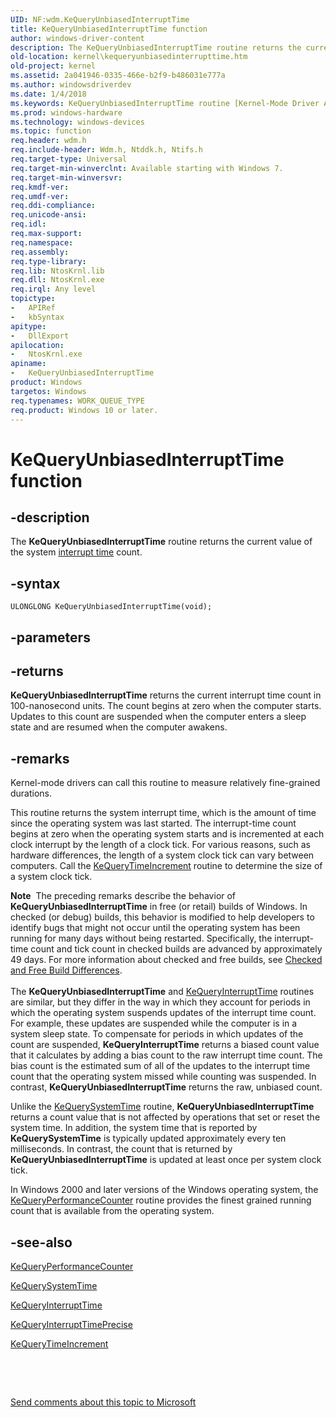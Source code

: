 ```yaml
---
UID: NF:wdm.KeQueryUnbiasedInterruptTime
title: KeQueryUnbiasedInterruptTime function
author: windows-driver-content
description: The KeQueryUnbiasedInterruptTime routine returns the current value of the system interrupt time count.
old-location: kernel\kequeryunbiasedinterrupttime.htm
old-project: kernel
ms.assetid: 2a041946-0335-466e-b2f9-b486031e777a
ms.author: windowsdriverdev
ms.date: 1/4/2018
ms.keywords: KeQueryUnbiasedInterruptTime routine [Kernel-Mode Driver Architecture], kernel.kequeryunbiasedinterrupttime, KeQueryUnbiasedInterruptTime, k105_34119e3c-6e9a-4e27-9d0e-3d9eb579df46.xml, wdm/KeQueryUnbiasedInterruptTime
ms.prod: windows-hardware
ms.technology: windows-devices
ms.topic: function
req.header: wdm.h
req.include-header: Wdm.h, Ntddk.h, Ntifs.h
req.target-type: Universal
req.target-min-winverclnt: Available starting with Windows 7.
req.target-min-winversvr: 
req.kmdf-ver: 
req.umdf-ver: 
req.ddi-compliance: 
req.unicode-ansi: 
req.idl: 
req.max-support: 
req.namespace: 
req.assembly: 
req.type-library: 
req.lib: NtosKrnl.lib
req.dll: NtosKrnl.exe
req.irql: Any level
topictype:
-	APIRef
-	kbSyntax
apitype:
-	DllExport
apilocation:
-	NtosKrnl.exe
apiname:
-	KeQueryUnbiasedInterruptTime
product: Windows
targetos: Windows
req.typenames: WORK_QUEUE_TYPE
req.product: Windows 10 or later.
---
```


# KeQueryUnbiasedInterruptTime function


## -description


The <b>KeQueryUnbiasedInterruptTime</b> routine returns the current value of the system <a href="http://go.microsoft.com/fwlink/p/?linkid=201082">interrupt time</a> count.


## -syntax


````
ULONGLONG KeQueryUnbiasedInterruptTime(void);
````


## -parameters






## -returns



<b>KeQueryUnbiasedInterruptTime</b> returns the current interrupt time count in 100-nanosecond units. The count begins at zero when the computer starts. Updates to this count are suspended when the computer enters a sleep state and are resumed when the computer awakens. 




## -remarks



Kernel-mode drivers can call this routine to measure relatively fine-grained durations.

This routine returns the system interrupt time, which is the amount of time since the operating system was last started. The interrupt-time count begins at zero when the operating system starts and is incremented at each clock interrupt by the length of a clock tick. For various reasons, such as hardware differences, the length of a system clock tick can vary between computers. Call the <a href="..\wdm\nf-wdm-kequerytimeincrement.md">KeQueryTimeIncrement</a> routine to determine the size of a system clock tick.

<div class="alert"><b>Note</b>  The preceding remarks describe the behavior of <b>KeQueryUnbiasedInterruptTime</b> in free (or retail) builds of Windows. In checked (or debug) builds, this behavior is modified to help developers to identify bugs that might not occur until the operating system has been running for many days without being restarted. Specifically, the interrupt-time count and tick count in checked builds are advanced by approximately 49 days. For more information about checked and free builds, see <a href="https://msdn.microsoft.com/43aebfdb-2605-485c-a3a4-93e03b33aeca">Checked and Free Build Differences</a>.</div>
<div> </div>
The <b>KeQueryUnbiasedInterruptTime</b> and <a href="..\wdm\nf-wdm-kequeryinterrupttime.md">KeQueryInterruptTime</a> routines are similar, but they differ in the way in which they account for periods in which the operating system suspends updates of the interrupt time count. For example, these updates are suspended while the computer is in a system sleep state. To compensate for periods in which updates of the count are suspended, <b>KeQueryInterruptTime</b> returns a biased count value that it calculates by adding a bias count to the raw interrupt time count. The bias count is the estimated sum of all of the updates to the interrupt time count that the operating system missed while counting was suspended. In contrast, <b>KeQueryUnbiasedInterruptTime</b> returns the raw, unbiased count.

Unlike the <a href="..\wdm\nf-wdm-kequerysystemtime.md">KeQuerySystemTime</a> routine, <b>KeQueryUnbiasedInterruptTime</b> returns a count value that is not affected by operations that set or reset the system time. In addition, the system time that is reported by <b>KeQuerySystemTime</b> is typically updated approximately every ten milliseconds. In contrast, the count that is returned by <b>KeQueryUnbiasedInterruptTime</b> is updated at least once per system clock tick.

In Windows 2000 and later versions of the Windows operating system, the <a href="..\wdm\nf-wdm-kequeryperformancecounter.md">KeQueryPerformanceCounter</a> routine provides the finest grained running count that is available from the operating system.




## -see-also

<a href="..\wdm\nf-wdm-kequeryperformancecounter.md">KeQueryPerformanceCounter</a>



<a href="..\wdm\nf-wdm-kequerysystemtime.md">KeQuerySystemTime</a>



<a href="..\wdm\nf-wdm-kequeryinterrupttime.md">KeQueryInterruptTime</a>



<a href="..\wdm\nf-wdm-kequeryinterrupttimeprecise.md">KeQueryInterruptTimePrecise</a>



<a href="..\wdm\nf-wdm-kequerytimeincrement.md">KeQueryTimeIncrement</a>



 

 

<a href="mailto:wsddocfb@microsoft.com?subject=Documentation%20feedback [kernel\kernel]:%20KeQueryUnbiasedInterruptTime routine%20 RELEASE:%20(1/4/2018)&amp;body=%0A%0APRIVACY STATEMENT%0A%0AWe use your feedback to improve the documentation. We don't use your email address for any other purpose, and we'll remove your email address from our system after the issue that you're reporting is fixed. While we're working to fix this issue, we might send you an email message to ask for more info. Later, we might also send you an email message to let you know that we've addressed your feedback.%0A%0AFor more info about Microsoft's privacy policy, see http://privacy.microsoft.com/en-us/default.aspx." title="Send comments about this topic to Microsoft">Send comments about this topic to Microsoft</a>

